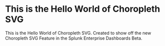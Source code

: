 # This is the Hello World of Choropleth SVG

This is the Hello World of Choropleth SVG. Created to show off the new Choropleth SVG Feature in the Splunk Enterprise Dashboards Beta. 
